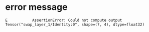 # error message

```text
E           AssertionError: Could not compute output Tensor("swap_layer_1/Identity:0", shape=(?, 4), dtype=float32)
```